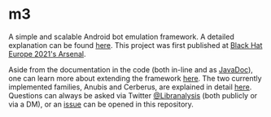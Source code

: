 # m3
A simple and scalable Android bot emulation framework. A detailed explanation can be found <a href="https://maxkersten.nl/projects/m3-framework/">here</a>. This project was first published at <a href="https://www.blackhat.com/eu-21/arsenal/schedule/index.html#mobile-malware-mimicking-framework-24923">Black Hat Europe 2021's Arsenal</a>.

Aside from the documentation in the code (both in-line and as <a href="https://github.com/ThisIsLibra/m3/releases/latest">JavaDoc</a>), one can learn more about extending the framework <a href="https://maxkersten.nl/projects/m3-framework/extending-m3/">here</a>. The two currently implemented families, Anubis and Cerberus, are explained in detail <a href="https://maxkersten.nl/projects/m3-framework/anubis-and-cerberus-explained/">here</a>. Questions can always be asked via Twitter <a href="https://twitter.com/Libranalysis">@Libranalysis</a> (both publicly or via a DM), or an <a href="https://github.com/ThisIsLibra/m3/issues">issue</a> can be opened in this repository.
